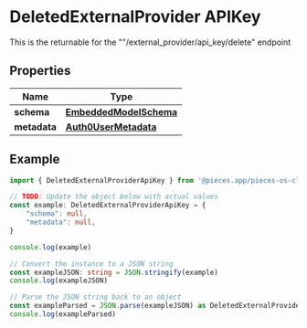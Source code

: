 
# DeletedExternalProvider APIKey

This is the returnable for the \"\"/external_provider/api_key/delete\" endpoint

## Properties

Name | Type
------------ | -------------
**schema** | [**EmbeddedModelSchema**](EmbeddedModelSchema)
**metadata** | [**Auth0UserMetadata**](Auth0UserMetadata)

## Example

```typescript
import { DeletedExternalProviderApiKey } from '@pieces.app/pieces-os-client'

// TODO: Update the object below with actual values
const example: DeletedExternalProviderApiKey = {
    "schema": null,
    "metadata": null,
}

console.log(example)

// Convert the instance to a JSON string
const exampleJSON: string = JSON.stringify(example)
console.log(exampleJSON)

// Parse the JSON string back to an object
const exampleParsed = JSON.parse(exampleJSON) as DeletedExternalProviderApiKey
console.log(exampleParsed)
```


